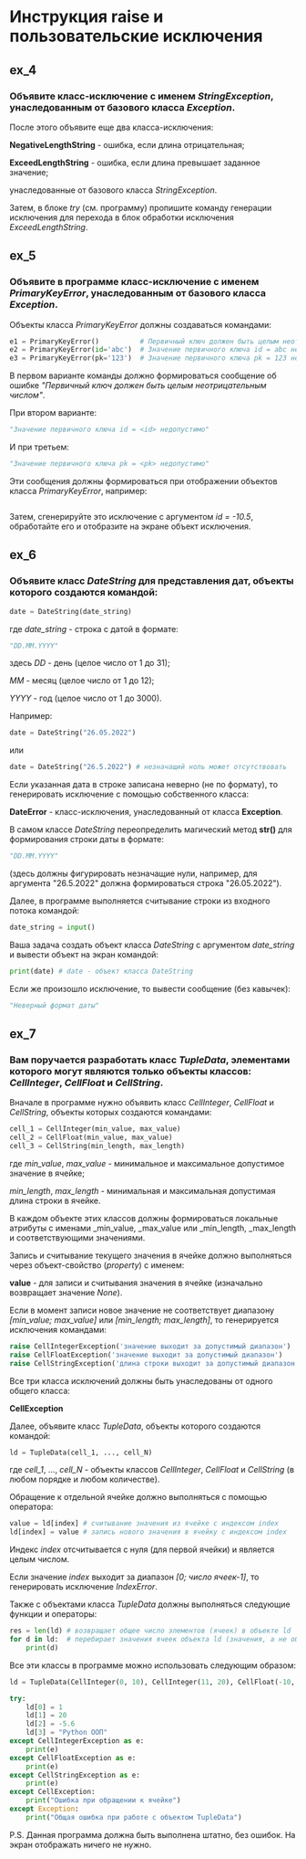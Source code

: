 # Инструкция raise и пользовательские исключения

## ex_4
### Объявите класс-исключение с именем _StringException_, унаследованным от базового класса _Exception_.

После этого объявите еще два класса-исключения:

**NegativeLengthString** - ошибка, если длина отрицательная;

**ExceedLengthString** - ошибка, если длина превышает заданное значение;

унаследованные от базового класса _StringException_.

Затем, в блоке _try_ (см. программу) пропишите команду генерации исключения для перехода в блок обработки исключения _ExceedLengthString_.

## ex_5
### Объявите в программе класс-исключение с именем _PrimaryKeyError_, унаследованным от базового класса _Exception_.

Объекты класса _PrimaryKeyError_ должны создаваться командами:

```python
e1 = PrimaryKeyError()          # Первичный ключ должен быть целым неотрицательным числом
e2 = PrimaryKeyError(id='abc')  # Значение первичного ключа id = abc недопустимо
e3 = PrimaryKeyError(pk='123')  # Значение первичного ключа pk = 123 недопустимо
```

В первом варианте команды должно формироваться сообщение об ошибке _"Первичный ключ должен быть целым неотрицательным числом"_.

При втором варианте:

```python
"Значение первичного ключа id = <id> недопустимо"
```

И при третьем:

```python
"Значение первичного ключа pk = <pk> недопустимо"
```

Эти сообщения должны формироваться при отображении объектов класса _PrimaryKeyError_, например:

```pythonprint(e2) # Значение первичного ключа id = abc недопустимо
```

Затем, сгенерируйте это исключение с аргументом _id = -10.5_, обработайте его и отобразите на экране объект исключения.

## ex_6
### Объявите класс _DateString_ для представления дат, объекты которого создаются командой:

```python
date = DateString(date_string)
```

где _date_string_ - строка с датой в формате:

```python
"DD.MM.YYYY"
```

здесь _DD_ - день (целое число от 1 до 31);

_MM_ - месяц (целое число от 1 до 12);

_YYYY_ - год (целое число от 1 до 3000).

Например:

```python
date = DateString("26.05.2022")
```

или

```python
date = DateString("26.5.2022") # незначащий ноль может отсутствовать
```

Если указанная дата в строке записана неверно (не по формату), то генерировать исключение с помощью собственного класса:

**DateError** - класс-исключения, унаследованный от класса **Exception**.

В самом классе _DateString_ переопределить магический метод **__str__()** для формирования строки даты в формате:

```python
"DD.MM.YYYY"
```

(здесь должны фигурировать незначащие нули, например, для аргумента "26.5.2022" должна формироваться строка "26.05.2022").

Далее, в программе выполняется считывание строки из входного потока командой:

```python
date_string = input()
```

Ваша задача создать объект класса _DateString_ с аргументом _date_string_ и вывести объект на экран командой:

```python
print(date) # date - объект класса DateString
```

Если же произошло исключение, то вывести сообщение (без кавычек):
```python
"Неверный формат даты"
```

## ex_7
### Вам поручается разработать класс _TupleData_, элементами которого могут являются только объекты классов: _CellInteger_, _CellFloat_ и _CellString_.


Вначале в программе нужно объявить класс _CellInteger_, _CellFloat_ и _CellString_, объекты которых создаются командами:

```python
cell_1 = CellInteger(min_value, max_value)
cell_2 = CellFloat(min_value, max_value)
cell_3 = CellString(min_length, max_length)
```

где _min_value_, _max_value_ - минимальное и максимальное допустимое значение в ячейке;

_min_length_, _max_length_ - минимальная и максимальная допустимая длина строки в ячейке.

В каждом объекте этих классов должны формироваться локальные атрибуты с именами _min_value, _max_value или _min_length, _max_length и соответствующими значениями.

Запись и считывание текущего значения в ячейке должно выполняться через объект-свойство (_property_) с именем:

**value** - для записи и считывания значения в ячейке (изначально возвращает значение _None_).

Если в момент записи новое значение не соответствует диапазону _[min_value; max_value]_ или _[min_length; max_length]_, то генерируется исключения командами:

```python
raise CellIntegerException('значение выходит за допустимый диапазон')  # для объектов класса CellInteger
raise CellFloatException('значение выходит за допустимый диапазон')    # для объектов класса CellFloat
raise CellStringException('длина строки выходит за допустимый диапазон')  # для объектов класса CellString
```

Все три класса исключений должны быть унаследованы от одного общего класса:

**CellException**

Далее, объявите класс _TupleData_, объекты которого создаются командой:

```python
ld = TupleData(cell_1, ..., cell_N)
```

где _cell_1_, ..., _cell_N_ - объекты классов _CellInteger_, _CellFloat_ и _CellString_ (в любом порядке и любом количестве).

Обращение к отдельной ячейке должно выполняться с помощью оператора:

```python
value = ld[index] # считывание значения из ячейке с индексом index
ld[index] = value # запись нового значения в ячейку с индексом index
```

Индекс _index_ отсчитывается с нуля (для первой ячейки) и является целым числом.

Если значение _index_ выходит за диапазон _[0; число ячеек-1]_, то генерировать исключение _IndexError_.

Также с объектами класса _TupleData_ должны выполняться следующие функции и операторы:

```python
res = len(ld) # возвращает общее число элементов (ячеек) в объекте ld
for d in ld:  # перебирает значения ячеек объекта ld (значения, а не объекты ячеек)
    print(d)
```

Все эти классы в программе можно использовать следующим образом:

```python
ld = TupleData(CellInteger(0, 10), CellInteger(11, 20), CellFloat(-10, 10), CellString(1, 100))

try:
    ld[0] = 1
    ld[1] = 20
    ld[2] = -5.6
    ld[3] = "Python ООП"
except CellIntegerException as e:
    print(e)
except CellFloatException as e:
    print(e)
except CellStringException as e:
    print(e)
except CellException:
    print("Ошибка при обращении к ячейке")
except Exception:
    print("Общая ошибка при работе с объектом TupleData")
```

P.S. Данная программа должна быть выполнена штатно, без ошибок. На экран отображать ничего не нужно.
